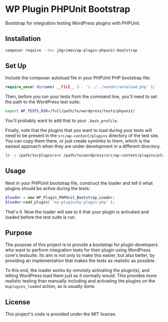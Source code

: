 # WP Plugin PHPUnit Bootstrap

Bootstrap for integration testing WordPress plugins with PHPUnit.

## Installation

```bash
composer require --dev jdgrimes/wp-plugin-phpunit-bootstrap
```

## Set Up

Include the composer autoload file in your PHPUnit PHP bootstrap file:

```php
require_once( dirname( __FILE__ ) . '/../../vendor/autoload.php' );
```

Then, before you run your tests from the command line, you'll need to set the path
to the WordPress test suite:

```bash
export WP_TESTS_DIR=/full/path/to/wordpress/tests/phpunit/
```

You'll probably want to add that to your `.bash_profile`.

Finally, note that the plugins that you want to load during your tests will need
to be present in the `src/wp-content/plugins` directory of the test site. You can
copy them there, or just create symlinks to them, which is the easiest approach
when they are under development in a different directory.

```bash
ln -s /path/to/plugin/src /path/to/wordpress/src/wp-content/plugins/plugin
```

## Usage

Next in your PHPUnit bootstrap file, construct the loader and tell it what plugins
should be active during the tests:

```php
$loader = new WP_Plugin_PHPUnit_Bootstrap_Loader;
$loader->add_plugin( 'my-plugin/my-plugin.php' );
```

That's it. Now the loader will see to it that your plugin is activated and loaded
before the test suite is run.

## Purpose

The purpose of this project is to provide a bootstrap for plugin developers who want
to perform integration tests for their plugin using WordPress core's testsuite. Its
aim is not only to make this easier, but also better, by providing an implementation
that makes the tests as realistic as possible.

To this end, the loader works by remotely activating the plugin(s), and letting
WordPress load them just as it normally would. This provides more realistic testing
than manually including and activating the plugins on the `muplugins_loaded` action,
as is usually done.

## License

This project's code is provided under the MIT license.
